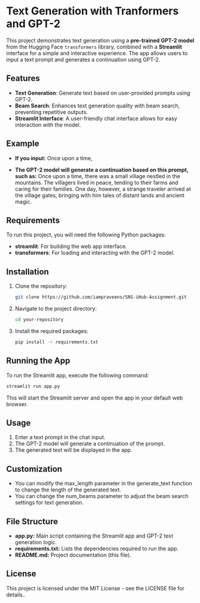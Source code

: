 # Text Generation with Tranformers and GPT-2

This project demonstrates text generation using a **pre-trained GPT-2 model** from the Hugging Face `transformers` library, combined with a **Streamlit** interface for a simple and interactive experience. The app allows users to input a text prompt and generates a continuation using GPT-2.

## Features
- **Text Generation**: Generate text based on user-provided prompts using GPT-2.
- **Beam Search**: Enhances text generation quality with beam search, preventing repetitive outputs.
- **Streamlit Interface**: A user-friendly chat interface allows for easy interaction with the model.

## Example

- **If you input:**
Once upon a time,

- **The GPT-2 model will generate a continuation based on this prompt, such as:**
Once upon a time, there was a small village nestled in the mountains. The villagers lived in peace, tending to their farms and caring for their families. One day, however, a strange traveler arrived at the village gates, bringing with him tales of distant lands and ancient magic.

## Requirements

To run this project, you will need the following Python packages:
- **streamlit**: For building the web app interface.
- **transformers**: For loading and interacting with the GPT-2 model.

## Installation

1. Clone the repository:
    ```bash
    git clone https://github.com/iampraveens/SNS-iHub-Assignment.git
    ```

2. Navigate to the project directory:
    ```bash
    cd your-repository
    ```

3. Install the required packages:
    ```bash
    pip install -r requirements.txt
    ```

## Running the App

To run the Streamlit app, execute the following command:
```bash
streamlit run app.py
```

This will start the Streamlit server and open the app in your default web browser.

## Usage
1. Enter a text prompt in the chat input.
2. The GPT-2 model will generate a continuation of the prompt.
3. The generated text will be displayed in the app.

## Customization
- You can modify the max_length parameter in the generate_text function to change the length of the generated text.
- You can change the num_beams parameter to adjust the beam search settings for text generation.

## File Structure
- **app.py:** Main script containing the Streamlit app and GPT-2 text generation logic.
- **requirements.txt:** Lists the dependencies required to run the app.
- **README.md:** Project documentation (this file).

## License
This project is licensed under the MIT License - see the LICENSE file for details..